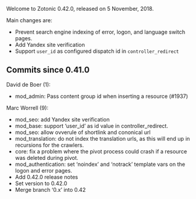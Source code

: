 Welcome to Zotonic 0.42.0, released on 5 November, 2018.

Main changes are:

*   Prevent search engine indexing of error, logon, and language switch pages.
*   Add Yandex site verification
*   Support `user_id` as configured dispatch id in `controller_redirect`



Commits since 0.41.0
--------------------

David de Boer (1):

*   mod\_admin: Pass content group id when inserting a resource (#1937)

Marc Worrell (9):

*   mod\_seo: add Yandex site verification
*   mod\_base: support ‘user\_id’ as id value in controller\_redirect.
*   mod\_seo: allow ovverule of shortlink and cononical url
*   mod\_translation: do not index the translation urls, as this will end up in recursions for the crawlers.
*   core: fix a problem where the pivot process could crash if a resource was deleted during pivot.
*   mod\_authentication: set ‘noindex’ and ‘notrack’ template vars on the logon and error pages.
*   Add 0.42.0 release notes
*   Set version to 0.42.0
*   Merge branch ‘0.x’ into 0.42